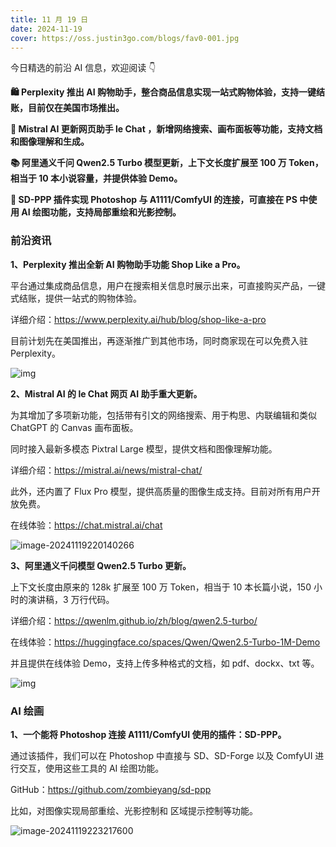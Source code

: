 ```yaml
---
title: 11 月 19 日
date: 2024-11-19
cover: https://oss.justin3go.com/blogs/fav0-001.jpg
---
```


今日精选的前沿 AI 信息，欢迎阅读 👇

**🛍️ Perplexity 推出 AI 购物助手，整合商品信息实现一站式购物体验，支持一键结账，目前仅在美国市场推出。**

**🤖 Mistral AI 更新网页助手 le Chat ，新增网络搜索、画布面板等功能，支持文档和图像理解和生成。**

**📚 阿里通义千问 Qwen2.5 Turbo 模型更新，上下文长度扩展至 100 万 Token，相当于 10 本小说容量，并提供体验 Demo。**

**🎨 SD-PPP 插件实现 Photoshop 与 A1111/ComfyUI 的连接，可直接在 PS 中使用 AI 绘图功能，支持局部重绘和光影控制。**



### 前沿资讯

**1、Perplexity 推出全新 AI 购物助手功能 Shop Like a Pro。**

平台通过集成商品信息，用户在搜索相关信息时展示出来，可直接购买产品，一键式结账，提供一站式的购物体验。

详细介绍：https://www.perplexity.ai/hub/blog/shop-like-a-pro

目前计划先在美国推出，再逐渐推广到其他市场，同时商家现在可以免费入驻 Perplexity。

![img](https://cdn.jsdelivr.net/gh/freelander/oss@master/ai-daily/2024-11-19/XolTxN0CiTyakZ9NtFPh98s3E-20241119213056979.png)



**2、Mistral AI 的 le Chat 网页 AI 助手重大更新。**

为其增加了多项新功能，包括带有引文的网络搜索、用于构思、内联编辑和类似 ChatGPT 的 Canvas 画布面板。

同时接入最新多模态 Pixtral Large 模型，提供文档和图像理解功能。

详细介绍：https://mistral.ai/news/mistral-chat/

此外，还内置了 Flux Pro 模型，提供高质量的图像生成支持。目前对所有用户开放免费。

在线体验：https://chat.mistral.ai/chat

![image-20241119220140266](https://cdn.jsdelivr.net/gh/freelander/oss@master/ai-daily/2024-11-19/image-20241119220140266.png)



**3、阿里通义千问模型 Qwen2.5 Turbo 更新。**

上下文长度由原来的 128k 扩展至 100 万 Token，相当于 10 本长篇小说，150 小时的演讲稿，3 万行代码。

详细介绍：https://qwenlm.github.io/zh/blog/qwen2.5-turbo/

在线体验：https://huggingface.co/spaces/Qwen/Qwen2.5-Turbo-1M-Demo

并且提供在线体验 Demo，支持上传多种格式的文档，如 pdf、dockx、txt 等。

![img](https://cdn.jsdelivr.net/gh/freelander/oss@master/ai-daily/2024-11-19/cover_cn.png)



### AI 绘画

**1、一个能将 Photoshop 连接 A1111/ComfyUI 使用的插件：SD-PPP。**

通过该插件，我们可以在 Photoshop 中直接与 SD、SD-Forge 以及 ComfyUI 进行交互，使用这些工具的 AI 绘图功能。

GitHub：https://github.com/zombieyang/sd-ppp

比如，对图像实现局部重绘、光影控制和 区域提示控制等功能。

![image-20241119223217600](https://cdn.jsdelivr.net/gh/freelander/oss@master/ai-daily/2024-11-19/image-20241119223217600.png)



